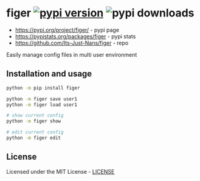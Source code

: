 # figer [![pypi version](https://img.shields.io/pypi/v/figer)](https://pypi.org/project/figer/) ![pypi downloads](https://img.shields.io/pypi/dm/figer)

- <https://pypi.org/project/figer/> - pypi page
- <https://pypistats.org/packages/figer> - pypi stats
- <https://github.com/Its-Just-Nans/figer> - repo

Easily manage config files in multi user environment

## Installation and usage

```bash
python -m pip install figer

python -m figer save user1
python -m figer load user1

# show current config
python -m figer show

# edit current config
python -m figer edit
```

## License

Licensed under the MIT License - [LICENSE](LICENSE)
